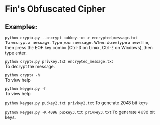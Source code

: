 # Fin's Obfuscated Cipher
## Examples:  
```python crypto.py --encrypt pubkey.txt > encrypted_message.txt```  
 To encrypt a message. Type your message. When done type a new line, then press the EOF key combo (Ctrl-D on Linux, Ctrl-Z on Windows), then type enter.  
  
```python crypto.py privkey.txt encrypted_message.txt```  
To decrypt the message.

```python crypto -h```  
To view help

```python keygen.py -h```  
To view help

```python keygen.py pubkey2.txt privkey2.txt```
To generate 2048 bit keys

```python keygen.py -K 4096 pubkey3.txt privkey3.txt```
To generate 4096 bit keys.
